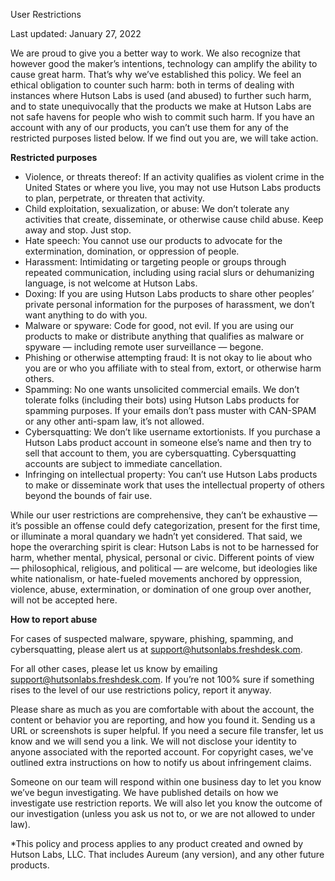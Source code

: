User Restrictions

Last updated: January 27, 2022

We are proud to give you a better way to work. We also recognize that however good the maker’s intentions, technology can amplify the ability to cause great harm. That’s why we’ve established this policy. We feel an ethical obligation to counter such harm: both in terms of dealing with instances where Hutson Labs is used (and abused) to further such harm, and to state unequivocally that the products we make at Hutson Labs are not safe havens for people who wish to commit such harm. If you have an account with any of our products, you can’t use them for any of the restricted purposes listed below. If we find out you are, we will take action.

**Restricted purposes**

* Violence, or threats thereof: If an activity qualifies as violent crime in the United States or where you live, you may not use Hutson Labs products to plan, perpetrate, or threaten that activity.
* Child exploitation, sexualization, or abuse: We don’t tolerate any activities that create, disseminate, or otherwise cause child abuse. Keep away and stop. Just stop.
* Hate speech: You cannot use our products to advocate for the extermination, domination, or oppression of people.
* Harassment: Intimidating or targeting people or groups through repeated communication, including using racial slurs or dehumanizing language, is not welcome at Hutson Labs.
* Doxing: If you are using Hutson Labs products to share other peoples’ private personal information for the purposes of harassment, we don’t want anything to do with you.
* Malware or spyware: Code for good, not evil. If you are using our products to make or distribute anything that qualifies as malware or spyware — including remote user surveillance — begone.
* Phishing or otherwise attempting fraud: It is not okay to lie about who you are or who you affiliate with to steal from, extort, or otherwise harm others.
* Spamming: No one wants unsolicited commercial emails. We don’t tolerate folks (including their bots) using Hutson Labs products for spamming purposes. If your emails don’t pass muster with CAN-SPAM or any other anti-spam law, it’s not allowed.
* Cybersquatting: We don’t like username extortionists. If you purchase a Hutson Labs product account in someone else’s name and then try to sell that account to them, you are cybersquatting. Cybersquatting accounts are subject to immediate cancellation.
* Infringing on intellectual property: You can’t use Hutson Labs products to make or disseminate work that uses the intellectual property of others beyond the bounds of fair use.

While our user restrictions are comprehensive, they can’t be exhaustive — it’s possible an offense could defy categorization, present for the first time, or illuminate a moral quandary we hadn’t yet considered. That said, we hope the overarching spirit is clear: Hutson Labs is not to be harnessed for harm, whether mental, physical, personal or civic. Different points of view — philosophical, religious, and political — are welcome, but ideologies like white nationalism, or hate-fueled movements anchored by oppression, violence, abuse, extermination, or domination of one group over another, will not be accepted here.

**How to report abuse**

For cases of suspected malware, spyware, phishing, spamming, and cybersquatting, please alert us at support@hutsonlabs.freshdesk.com.

For all other cases, please let us know by emailing support@hutsonlabs.freshdesk.com. If you’re not 100% sure if something rises to the level of our use restrictions policy, report it anyway.

Please share as much as you are comfortable with about the account, the content or behavior you are reporting, and how you found it. Sending us a URL or screenshots is super helpful. If you need a secure file transfer, let us know and we will send you a link. We will not disclose your identity to anyone associated with the reported account. For copyright cases, we've outlined extra instructions on how to notify us about infringement claims.

Someone on our team will respond within one business day to let you know we’ve begun investigating. We have published details on how we investigate use restriction reports. We will also let you know the outcome of our investigation (unless you ask us not to, or we are not allowed to under law).

*This policy and process applies to any product created and owned by Hutson Labs, LLC. That includes Aureum (any version), and any other future products.